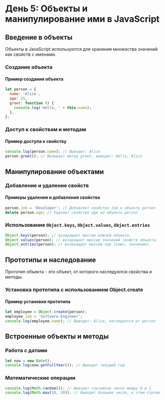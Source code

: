 # День 5: Объекты и манипулирование ими в JavaScript

## Введение в объекты

Объекты в JavaScript используются для хранения множества значений как свойств с именами.

### Создание объекта

#### Пример создания объекта

```javascript
let person = {
  name: 'Alice',
  age: 25,
  greet: function () {
    console.log('Hello, ' + this.name);
  },
};
```

### Доступ к свойствам и методам

#### Пример доступа к свойству

```javascript
console.log(person.name); // Выводит: Alice
person.greet(); // Вызывает метод greet, выводит: Hello, Alice
```

## Манипулирование объектами

### Добавление и удаление свойств

#### Примеры удаления и добавления свойства

```javascript
person.job = 'Developer'; // Добавляет свойство job к объекту person
delete person.age; // Удаляет свойство age из объекта person
```

### Использование `Object.keys`, `Object.values`, `Object.entries`

```javascript
Object.keys(person); // возвращает массив ключей объекта.
Object.values(person); // возвращает массив значений свойств объекта.
Object.entries(person); // возвращает массив пар [ключ, значение].
```

## Прототипы и наследование

Прототип объекта - это объект, от которого наследуются свойства и методы.

### Установка прототипа с использованием Object.create

#### Пример установки прототипа

```javascript
let employee = Object.create(person);
employee.job = 'Software Engineer';
console.log(employee.name); // Выводит: Alice, наследуется от person
```

## Встроенные объекты и методы

### Работа с датами

```javascript
let now = new Date();
console.log(now.getFullYear()); // Выводит текущий год
```

### Математические операции

```javascript
console.log(Math.random()); // Выводит случайное число между 0 и 1
console.log(Math.max(10, 20)); // Выводит большее число, в этом случае 20
```
